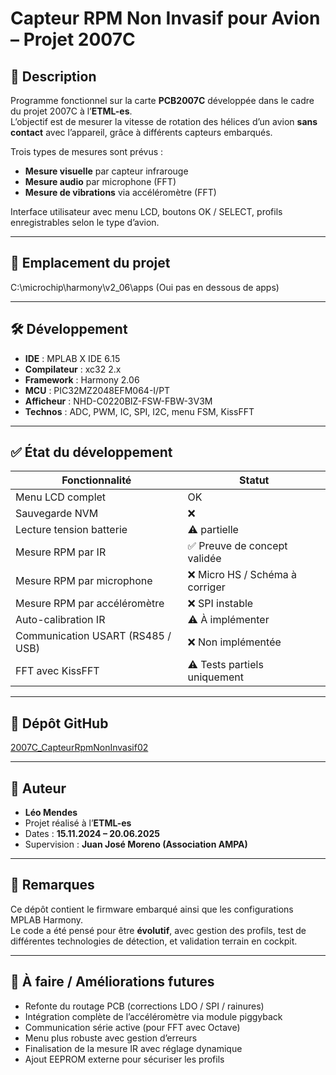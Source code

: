 # Capteur RPM Non Invasif pour Avion – Projet 2007C

## 📌 Description

Programme fonctionnel sur la carte **PCB2007C** développée dans le cadre du projet 2007C à l’**ETML-es**.  
L’objectif est de mesurer la vitesse de rotation des hélices d’un avion **sans contact** avec l’appareil, grâce à différents capteurs embarqués.

Trois types de mesures sont prévus :

- **Mesure visuelle** par capteur infrarouge
- **Mesure audio** par microphone (FFT)
- **Mesure de vibrations** via accéléromètre (FFT)

Interface utilisateur avec menu LCD, boutons OK / SELECT, profils enregistrables selon le type d’avion.

---

## 📍 Emplacement du projet
C:\microchip\harmony\v2_06\apps
(Oui pas en dessous de apps)

---

## 🛠️ Développement

- **IDE** : MPLAB X IDE 6.15  
- **Compilateur** : xc32 2.x  
- **Framework** : Harmony 2.06  
- **MCU** : PIC32MZ2048EFM064-I/PT  
- **Afficheur** : NHD-C0220BIZ-FSW-FBW-3V3M  
- **Technos** : ADC, PWM, IC, SPI, I2C, menu FSM, KissFFT

---

## ✅ État du développement

| Fonctionnalité                        | Statut |
|--------------------------------------|--------|
| Menu LCD complet                     | OK     |
| Sauvegarde NVM                       | ❌     |
| Lecture tension batterie             | ⚠️ partielle |
| Mesure RPM par IR                    | ✅ Preuve de concept validée |
| Mesure RPM par microphone            | ❌ Micro HS / Schéma à corriger |
| Mesure RPM par accéléromètre         | ❌ SPI instable |
| Auto-calibration IR                  | ⚠️ À implémenter |
| Communication USART (RS485 / USB)    | ❌ Non implémentée |
| FFT avec KissFFT                     | ⚠️ Tests partiels uniquement |

---

## 📂 Dépôt GitHub

[2007C_CapteurRpmNonInvasif02](https://github.com/LeoMendesEsEtml/2007C_CapteurRpmNonInvasif02)

---

## 👤 Auteur

- **Léo Mendes**
- Projet réalisé à l’**ETML-es**  
- Dates : **15.11.2024 – 20.06.2025**
- Supervision : **Juan José Moreno (Association AMPA)**

---

## 🧾 Remarques

Ce dépôt contient le firmware embarqué ainsi que les configurations MPLAB Harmony.  
Le code a été pensé pour être **évolutif**, avec gestion des profils, test de différentes technologies de détection, et validation terrain en cockpit.

---

## 🔧 À faire / Améliorations futures

- Refonte du routage PCB (corrections LDO / SPI / rainures)
- Intégration complète de l’accéléromètre via module piggyback
- Communication série active (pour FFT avec Octave)
- Menu plus robuste avec gestion d’erreurs
- Finalisation de la mesure IR avec réglage dynamique
- Ajout EEPROM externe pour sécuriser les profils


